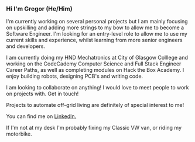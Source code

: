 ### Hi I'm Gregor (He/Him)

I'm currently working on several personal projects but I am mainly focusing on upskilling and adding more strings to my bow to allow me to become a Software Engineer.  I'm looking for an entry-level role to allow me to use my current skills and experience, whilst learning from more senior engineers and developers.

I am currently doing my HND Mechatronics at City of Glasgow Colllege and working on the CodeCademy Computer Science and Full Stack Engineer Career Paths, as well as completing modules on Hack the Box Academy.  I enjoy building robots, designing PCB's and writing code.

I am looking to collaborate on anything!  I would love to meet people to work on projects with.  Get in touch!  

Projects to automate off-grid living are definitely of special interest to me!

You can find me on [LinkedIn.](https://www.linkedin.com/in/gregorritchie/)

If I'm not at my desk I'm probably fixing my Classic VW van, or riding my motorbike.

<!--
**GRitchie1/GRitchie1** is a ✨ _special_ ✨ repository because its `README.md` (this file) appears on your GitHub profile.

Here are some ideas to get you started:

- 🔭 I’m currently working on ...
- 🌱 I’m currently learning ...
- 👯 I’m looking to collaborate on ...
- 🤔 I’m looking for help with ...
- 💬 Ask me about ...
- 📫 How to reach me: ...
- 😄 Pronouns: ...
- ⚡ Fun fact: ...
-->
